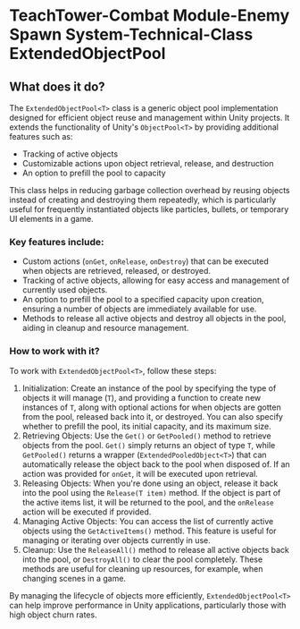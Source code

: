 TeachTower-Combat Module-Enemy Spawn System-Technical-Class ExtendedObjectPool
==================================================================================

What does it do?
----------------

The `ExtendedObjectPool<T>` class is a generic object pool implementation designed for efficient object reuse and management within Unity projects. It extends the functionality of Unity's `ObjectPool<T>` by providing additional features such as:

-   Tracking of active objects
-   Customizable actions upon object retrieval, release, and destruction
-   An option to prefill the pool to capacity

This class helps in reducing garbage collection overhead by reusing objects instead of creating and destroying them repeatedly, which is particularly useful for frequently instantiated objects like particles, bullets, or temporary UI elements in a game.

### Key features include:

-   Custom actions (`onGet`, `onRelease`, `onDestroy`) that can be executed when objects are retrieved, released, or destroyed.
-   Tracking of active objects, allowing for easy access and management of currently used objects.
-   An option to prefill the pool to a specified capacity upon creation, ensuring a number of objects are immediately available for use.
-   Methods to release all active objects and destroy all objects in the pool, aiding in cleanup and resource management.

### How to work with it?

To work with `ExtendedObjectPool<T>`, follow these steps:

1.  Initialization: Create an instance of the pool by specifying the type of objects it will manage (`T`), and providing a function to create new instances of `T`, along with optional actions for when objects are gotten from the pool, released back into it, or destroyed. You can also specify whether to prefill the pool, its initial capacity, and its maximum size.
2.  Retrieving Objects: Use the `Get()` or `GetPooled()` method to retrieve objects from the pool. `Get()` simply returns an object of type `T`, while `GetPooled()` returns a wrapper (`ExtendedPooledObject<T>`) that can automatically release the object back to the pool when disposed of. If an action was provided for `onGet`, it will be executed upon retrieval.
3.  Releasing Objects: When you're done using an object, release it back into the pool using the `Release(T item)` method. If the object is part of the active items list, it will be returned to the pool, and the `onRelease` action will be executed if provided.
4.  Managing Active Objects: You can access the list of currently active objects using the `GetActiveItems()` method. This feature is useful for managing or iterating over objects currently in use.
5.  Cleanup: Use the `ReleaseAll()` method to release all active objects back into the pool, or `DestroyAll()` to clear the pool completely. These methods are useful for cleaning up resources, for example, when changing scenes in a game.

By managing the lifecycle of objects more efficiently, `ExtendedObjectPool<T>` can help improve performance in Unity applications, particularly those with high object churn rates.